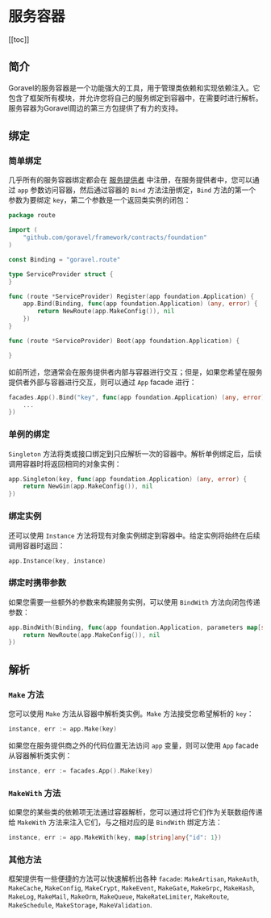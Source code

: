 # 服务容器

[[toc]]

## 简介

Goravel的服务容器是一个功能强大的工具，用于管理类依赖和实现依赖注入。它包含了框架所有模块，并允许您将自己的服务绑定到容器中，在需要时进行解析。服务容器为Goravel周边的第三方包提供了有力的支持。

## 绑定

### 简单绑定

几乎所有的服务容器绑定都会在 [服务提供者](./service-providers.md) 中注册，在服务提供者中，您可以通过 `app` 参数访问容器，然后通过容器的 `Bind` 方法注册绑定，`Bind` 方法的第一个参数为要绑定 `key`，第二个参数是一个返回类实例的闭包：

```go
package route

import (
	"github.com/goravel/framework/contracts/foundation"
)

const Binding = "goravel.route"

type ServiceProvider struct {
}

func (route *ServiceProvider) Register(app foundation.Application) {
	app.Bind(Binding, func(app foundation.Application) (any, error) {
		return NewRoute(app.MakeConfig()), nil
	})
}

func (route *ServiceProvider) Boot(app foundation.Application) {

}
```

如前所述，您通常会在服务提供者内部与容器进行交互；但是，如果您希望在服务提供者外部与容器进行交互，则可以通过 `App` facade 进行：

```go
facades.App().Bind("key", func(app foundation.Application) (any, error) {
    ...
})
```

### 单例的绑定

`Singleton` 方法将类或接口绑定到只应解析一次的容器中。解析单例绑定后，后续调用容器时将返回相同的对象实例：

```go
app.Singleton(key, func(app foundation.Application) (any, error) {
    return NewGin(app.MakeConfig()), nil
})
```

### 绑定实例

还可以使用 `Instance` 方法将现有对象实例绑定到容器中。给定实例将始终在后续调用容器时返回：

```go
app.Instance(key, instance)
```

### 绑定时携带参数

如果您需要一些额外的参数来构建服务实例，可以使用 `BindWith` 方法向闭包传递参数：

```go
app.BindWith(Binding, func(app foundation.Application, parameters map[string]any) (any, error) {
    return NewRoute(app.MakeConfig()), nil
})
```

## 解析

### `Make` 方法

您可以使用 `Make` 方法从容器中解析类实例。`Make` 方法接受您希望解析的 `key`：

```go
instance, err := app.Make(key)
```

如果您在服务提供商之外的代码位置无法访问 `app` 变量，则可以使用 `App` facade 从容器解析类实例：

```go
instance, err := facades.App().Make(key)
```

### `MakeWith` 方法

如果您的某些类的依赖项无法通过容器解析，您可以通过将它们作为关联数组传递给 `MakeWith` 方法来注入它们，与之相对应的是 `BindWith` 绑定方法：

```go
instance, err := app.MakeWith(key, map[string]any{"id": 1})
```

### 其他方法

框架提供有一些便捷的方法可以快速解析出各种 `facade`: `MakeArtisan`, `MakeAuth`, `MakeCache`, `MakeConfig`, `MakeCrypt`, `MakeEvent`, `MakeGate`, `MakeGrpc`, `MakeHash`, `MakeLog`, `MakeMail`, `MakeOrm`, `MakeQueue`, `MakeRateLimiter`, `MakeRoute`, `MakeSchedule`, `MakeStorage`, `MakeValidation`.

